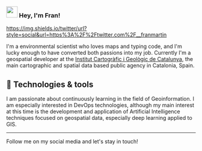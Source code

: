 ### <img src="https://raw.githubusercontent.com/MartinHeinz/MartinHeinz/master/wave.gif" width="30px"> Hey, I'm Fran! 
https://img.shields.io/twitter/url?style=social&url=https%3A%2F%2Ftwitter.com%2F__franmartin

I'm a environmental scientist who loves maps and typing code, and I'm lucky enough to have converted both passions into my job. Currently I'm a geospatial developer at the [Institut Cartogràfic i Geològic de Catalunya](https://www.icgc.cat/en/), the main cartographic and spatial data based public agency in Catalonia, Spain.

## :wrench: Technologies & tools
I am passionate about continuously learning in the field of Geoinformation. I am especially interested in DevOps technologies, although my main interest at this time is the development and application of Artificial Intelligence techniques focused on geospatial data, especially deep learning applied to GIS.

---
Follow me on my social media and let's stay in touch!
